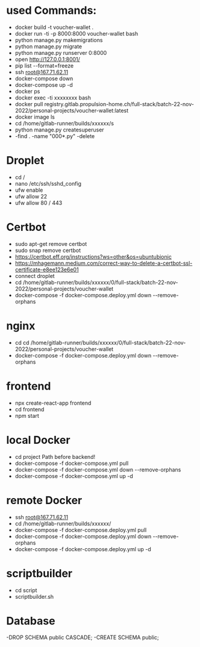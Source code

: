 # used Commands:

- docker build -t voucher-wallet .
- docker run -ti -p 8000:8000 voucher-wallet bash
- python manage.py makemigrations
- python manage.py migrate
- python manage.py runserver 0:8000
- open http://127.0.0.1:8001/
- pip list --format=freeze
- ssh root@167.71.62.11
- docker-compose down
- docker-compose up -d
- docker ps
- docker exec -ti xxxxxxxx bash
- docker pull registry.gitlab.propulsion-home.ch/full-stack/batch-22-nov-2022/personal-projects/voucher-wallet:latest
- docker image ls
- cd /home/gitlab-runner/builds/xxxxxx/s
- python manage.py createsuperuser
- -find . -name "000*.py" -delete  

# Droplet

- cd /
- nano /etc/ssh/sshd_config
- ufw enable
- ufw allow 22
- ufw allow 80 / 443

# Certbot

- sudo apt-get remove certbot
- sudo snap remove certbot
- https://certbot.eff.org/instructions?ws=other&os=ubuntubionic
- https://mhagemann.medium.com/correct-way-to-delete-a-certbot-ssl-certificate-e8ee123e6e01
- connect droplet
- cd /home/gitlab-runner/builds/xxxxxx/0/full-stack/batch-22-nov-2022/personal-projects/voucher-wallet
- docker-compose -f docker-compose.deploy.yml down --remove-orphans

# nginx

- cd cd /home/gitlab-runner/builds/xxxxxx/0/full-stack/batch-22-nov-2022/personal-projects/voucher-wallet
- docker-compose -f docker-compose.deploy.yml down --remove-orphans

# frontend

- npx create-react-app frontend
- cd frontend
- npm start

# local Docker

- cd project Path before backend!
- docker-compose -f docker-compose.yml pull
- docker-compose -f docker-compose.yml down --remove-orphans
- docker-compose -f docker-compose.yml up -d

# remote Docker

- ssh root@167.71.62.11
- cd /home/gitlab-runner/builds/xxxxxx/
- docker-compose -f docker-compose.deploy.yml pull
- docker-compose -f docker-compose.deploy.yml down --remove-orphans
- docker-compose -f docker-compose.deploy.yml up -d

# scriptbuilder

- cd script
- scriptbuilder.sh


# Database
-DROP SCHEMA public CASCADE;
-CREATE SCHEMA public;
